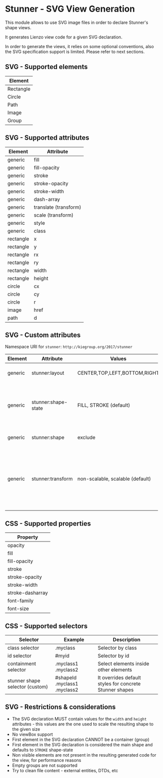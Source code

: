 <!--
   Licensed to the Apache Software Foundation (ASF) under one
   or more contributor license agreements.  See the NOTICE file
   distributed with this work for additional information
   regarding copyright ownership.  The ASF licenses this file
   to you under the Apache License, Version 2.0 (the
   "License"); you may not use this file except in compliance
   with the License.  You may obtain a copy of the License at
     http://www.apache.org/licenses/LICENSE-2.0
   Unless required by applicable law or agreed to in writing,
   software distributed under the License is distributed on an
   "AS IS" BASIS, WITHOUT WARRANTIES OR CONDITIONS OF ANY
   KIND, either express or implied.  See the License for the
   specific language governing permissions and limitations
   under the License.
-->

# Stunner - SVG View Generation

This module allows to use SVG image files in order to declare Stunner's shape views.

It generates Lienzo view code for a given SVG declaration.

In order to generate the views, it relies on some optional conventions, also the SVG specification support is limited. Please refer to next sections.

## SVG - Supported elements

| Element   |
| --------- |
| Rectangle |
| Circle    |
| Path      |
| Image     |
| Group     |

## SVG - Supported attributes

| Element   | Attribute             |
| --------- | --------------------- |
| generic   | fill                  |
| generic   | fill-opacity          |
| generic   | stroke                |
| generic   | stroke-opacity        |
| generic   | stroke-width          |
| generic   | dash-array            |
| generic   | translate (transform) |
| generic   | scale (transform)     |
| generic   | style                 |
| generic   | class                 |
| rectangle | x                     |
| rectangle | y                     |
| rectangle | rx                    |
| rectangle | ry                    |
| rectangle | width                 |
| rectangle | height                |
| circle    | cx                    |
| circle    | cy                    |
| circle    | r                     |
| image     | href                  |
| path      | d                     |

## SVG - Custom attributes

Namespace URI for `stunner`: `http://kiegroup.org/2017/stunner`

| Element | Attribute           | Values                           | Description                                                                                                                                                    |
| ------- | ------------------- | -------------------------------- | -------------------------------------------------------------------------------------------------------------------------------------------------------------- |
| generic | stunner:layout      | CENTER,TOP,LEFT,BOTTOM,RIGHT     | The layout position inside the parent shape                                                                                                                    |
| generic | stunner:shape-state | FILL, STROKE (default)           | Indicates which is the shape used for displaying the different states and the attributes to use (fill/stroke attributes)                                       |
| generic | stunner:shape       | exclude                          | Excludes the code generation for the shape                                                                                                                     |
| generic | stunner:transform   | non-scalable, scalable (default) | Specifies whether the children shape will be transformed (translated/scaled) when the parent is being transformed (eg: when a user resize a shape from the UI) |

## CSS - Supported properties

| Property         |
| ---------------- |
| opacity          |
| fill             |
| fill-opacity     |
| stroke           |
| stroke-opacity   |
| stroke-width     |
| stroke-dasharray |
| font-family      |
| font-size        |

## CSS - Supported selectors

| Selector                        | Example                      | Description                                             |
| ------------------------------- | ---------------------------- | ------------------------------------------------------- |
| class selector                  | .myclass                     | Selector by class                                       |
| id selector                     | #myid                        | Selector by id                                          |
| containment selector            | .myclass1 .myclass2          | Select elements inside other elements                   |
| stunner shape selector (custom) | #shapeId .myclass1 .myclass2 | It overrides default styles for concrete Stunner shapes |

## SVG - Restrictions & considerations

- The SVG declaration MUST contain values for the `width` and `height` attributes - this values are the one used to scale the resulting shape to the given size
- No viewBox support
- First element in the SVG declaration CANNOT be a container (group)
- First element in the SVG declaration is considered the main shape and defaults to `STROKE` shape-state
- Non visible elements are not present in the resulting generated code for the view, for performance reasons
- Empty groups are not supported
- Try to clean file content - external entities, DTDs, etc
